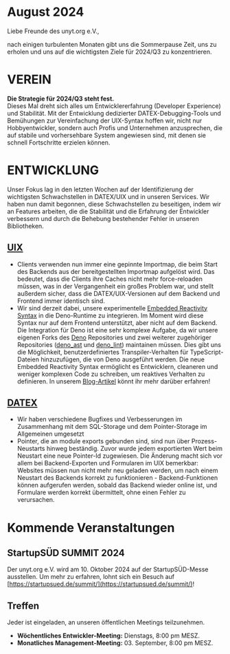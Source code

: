 # August 2024

Liebe Freunde des unyt.org e.V.,

nach einigen turbulenten Monaten gibt uns die Sommerpause Zeit, uns zu erholen und uns auf die wichtigsten Ziele für 2024/Q3 zu konzentrieren.

# VEREIN

**Die Strategie für 2024/Q3 steht fest.**  
Dieses Mal dreht sich alles um Entwicklererfahrung (Developer Experience) und Stabilität.
Mit der Entwicklung dedizierter DATEX-Debugging-Tools und Bemühungen zur Vereinfachung der UIX-Syntax hoffen wir,
nicht nur Hobbyentwickler, sondern auch Profis und Unternehmen anzusprechen, die auf stabile und vorhersehbare System
angewiesen sind, mit denen sie schnell Fortschritte erzielen können.

# ENTWICKLUNG
Unser Fokus lag in den letzten Wochen auf der Identifizierung der wichtigsten Schwachstellen in DATEX/UIX und
in unseren Services. Wir haben nun damit begonnen, diese Schwachstellen zu beseitigen, indem wir an Features arbeiten, die die Stabilität und die Erfahrung der Entwickler verbessern
und durch die Behebung bestehender Fehler in unseren Bibliotheken.

## [UIX](https://github.com/unyt-org/uix/pulls?q=is:closed%20created:%3E=2024-07-01)
* Clients verwenden nun immer eine gepinnte Importmap, die beim Start des Backends aus der bereitgestellten Importmap aufgelöst wird. Das bedeutet, dass die Clients ihre Caches nicht mehr force-reloaden müssen, was in der Vergangenheit ein großes Problem war, und stellt außerdem sicher, dass die DATEX/UIX-Versionen auf dem Backend und Frontend immer identisch sind.
* Wir sind derzeit dabei, unsere experimentelle [Embedded Reactivity Syntax](https://unyt.blog/article/2023-12-04-introducing-experimental-embedded-jsx-reactivity-and-the-syntax) in die Deno-Runtime zu integrieren. Im Moment wird diese Syntax nur auf dem Frontend unterstützt, aber nicht auf dem Backend. Die Integration für Deno ist eine sehr komplexe Aufgabe, da wir unsere eigenen Forks des [Deno](https://github.com/denoland/deno) Repositories und zwei weiterer zugehöriger Repositories ([deno_ast](https://github.com/denoland/deno_ast/) und [deno_lint](https://github.com/denoland/deno_lint)) maintainen müssen. Dies gibt uns die Möglichkeit, benutzerdefiniertes Transpiler-Verhalten für TypeScript-Dateien hinzuzufügen, die von Deno ausgeführt werden. Die neue Embedded Reactivity Syntax ermöglicht es Entwicklern, cleaneren und weniger komplexen Code zu schreiben, um reaktives Verhalten zu definieren. In unserem [Blog-Artikel](https://unyt.blog/article/2023-12-04-introducing-experimental-embedded-jsx-reactivity-and-the-syntax) könnt ihr mehr darüber erfahren!

## [DATEX](https://github.com/unyt-org/datex-core-js-legacy/pulls?q=is:closed%20created:%3E=2024-07-01)
* Wir haben verschiedene Bugfixes und Verbesserungen im Zusammenhang mit dem SQL-Storage und dem Pointer-Storage im Allgemeinen umgesetzt
* Pointer, die an module exports gebunden sind, sind nun über Prozess-Neustarts hinweg beständig. Zuvor wurde jedem exportierten Wert beim Neustart eine neue Pointer-Id zugewiesen. Die Änderung macht sich vor allem bei Backend-Exporten und Formularen im UIX bemerkbar: Websites müssen nun nicht mehr neu geladen werden, um nach einem Neustart des Backends korrekt zu funktionieren - Backend-Funktionen können aufgerufen werden, sobald das Backend wieder online ist, und Formulare werden korrekt übermittelt, ohne einen Fehler zu verursachen.

# Kommende Veranstaltungen

## StartupSÜD SUMMIT 2024
Der unyt.org e.V. wird am 10. Oktober 2024 auf der StartupSÜD-Messe ausstellen.
Um mehr zu erfahren, lohnt sich ein Besuch auf [https://startupsued.de/summit/](https://startupsued.de/summit/)!

## Treffen
Jeder ist eingeladen, an unseren öffentlichen Meetings teilzunehmen.

* **Wöchentliches Entwickler-Meeting:** Dienstags, 8:00 pm MESZ.
* **Monatliches Management-Meeting:** 03. September, 8:00 pm MESZ.
